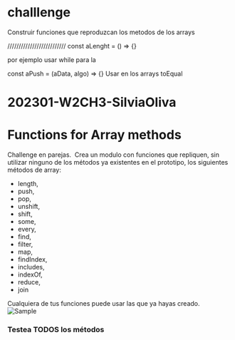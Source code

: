 # challlenge

Construir funciones que reproduzcan los metodos de los arrays

//////////////////////////
const aLenght = () => {}

por ejemplo usar while para la

const aPush = (aData, algo) => {}
Usar en los arrays toEqual

# 202301-W2CH3-SilviaOliva

# Functions for Array methods

Challenge en parejas.
​
Crea un modulo con funciones que repliquen, sin utilizar ninguno de los métodos ya existentes en el prototipo, los siguientes métodos de array:

- length,
- push,
- pop,
- unshift,
- shift,
- some,
- every,
- find,
- filter,
- map,
- findIndex,
- includes,
- indexOf,
- reduce,
- join

Cualquiera de tus funciones puede usar las que ya hayas creado.
​
![Sample](./Screenshot_20220126_170655.png)

### Testea TODOS los métodos
